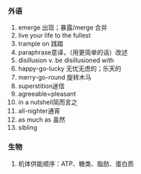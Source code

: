 ### 外语

1. emerge 出现；暴露/merge 合并
2. live your life to the fullest
3. trample on 践踏
4. paraphrase意译，（用更简单的话）改述
5. disillusion v.  be disillusioned with
6. happy-go-lucky 无忧无虑的；乐天的
7. merry-go-round 旋转木马
8. superstition迷信
9. agreeable=pleasant
10. in a nutshell简而言之
11. all-nighter通宵
12. as much as 虽然 
13. sibling

### 生物

1. 机体供能顺序：ATP、糖类、脂肪、蛋白质
